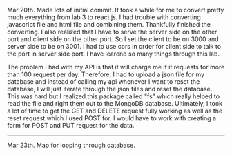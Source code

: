 Mar 20th. Made lots of initial commit. It took a while for me to convert pretty much everything from lab 3 to react.js. I had trouble with converting javascript file and html file and combining them. Thankfully finished the converting. I also realized that I have to serve the server side on the other port and client side on the other port. So I set the client to be on 3000 and server side to be on 3001. I had to use cors in order for client side to talk to the port in server side port. I have learend so many things through this lab.

The problem I had with my API is that it will charge me if it requests for more than 100 request per day. Therefore, I had to upload a json file for my database and instead of calling my api whenever I want to reset the database, I will just iterate through the json files and reset the database. This was hard but I realized this package called "fs" which really helped to read the file and right them out to the MongoDB database. Ultimately, I took a lot of time to get the GET and DELETE request fully working as well as the reset request which I used POST for. I would have to work with creating a form for POST and PUT request for the data.

---

Mar 23th. Map for looping through database.

